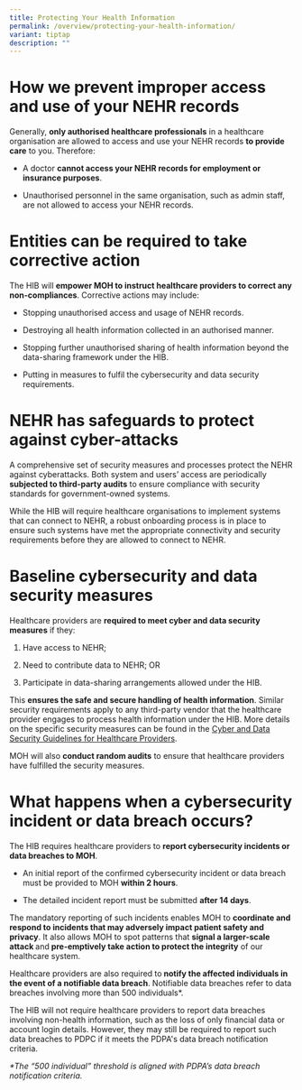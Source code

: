 ```yaml
---
title: Protecting Your Health Information
permalink: /overview/protecting-your-health-information/
variant: tiptap
description: ""
---
```

<h1>How we prevent improper access and use of your NEHR records</h1>
<p>Generally, <strong>only authorised healthcare professionals</strong> in
a healthcare organisation are allowed to access and use your NEHR records <strong>to provide care</strong> to
you. Therefore:</p>
<ul data-tight="true" class="tight">
<li>
<p>A doctor <strong>cannot access your NEHR records for employment or insurance purposes</strong>.</p>
</li>
<li>
<p>Unauthorised personnel in the same organisation, such as admin staff,
are not allowed to access your NEHR records.</p>
</li>
</ul>
<h1>Entities can be required to take corrective action</h1>
<p>The HIB will <strong>empower MOH to instruct healthcare providers to correct any non-compliances</strong>.
Corrective actions may include:</p>
<ul data-tight="true" class="tight">
<li>
<p>Stopping unauthorised access and usage of NEHR records.</p>
</li>
<li>
<p>Destroying all health information collected in an authorised manner.</p>
</li>
<li>
<p>Stopping further unauthorised sharing of health information beyond the
data-sharing framework under the HIB.</p>
</li>
<li>
<p>Putting in measures to fulfil the cybersecurity and data security requirements.</p>
</li>
</ul>
<h1>NEHR has safeguards to protect against cyber-attacks</h1>
<p>A comprehensive set of security measures and processes protect the NEHR
against cyberattacks. Both system and users’ access are periodically <strong>subjected to third-party audits</strong> to
ensure compliance with security standards for government-owned systems.
&nbsp;</p>
<p>While the HIB will require healthcare organisations to implement systems
that can connect to NEHR, a robust onboarding process is in place to ensure
such systems have met the appropriate connectivity and security requirements
before they are allowed to connect to NEHR.</p>
<h1>Baseline cybersecurity and data security measures</h1>
<p>Healthcare providers are <strong>required to meet cyber and data security measures</strong> if
they:</p>
<ol data-tight="true" class="tight">
<li>
<p>Have access to NEHR;</p>
</li>
<li>
<p>Need to contribute data to NEHR; OR</p>
</li>
<li>
<p>Participate in data-sharing arrangements allowed under the HIB.</p>
</li>
</ol>
<p>This <strong>ensures the safe and secure handling of health information</strong>.
Similar security requirements apply to any third-party vendor that the
healthcare provider engages to process health information under the HIB.
More details on the specific security measures can be found in the <a href="https://www.moh.gov.sg/licensing-and-regulation/regulations-guidelines-and-circulars/details/cyber-data-security-guidelines-for-healthcare-providers" rel="noopener noreferrer nofollow" target="_blank">Cyber and Data Security Guidelines for Healthcare Providers</a>.</p>
<p>MOH will also <strong>conduct random audits</strong> to ensure that healthcare
providers have fulfilled the security measures.</p>
<h1>What happens when a cybersecurity incident or data breach occurs?</h1>
<p>The HIB requires healthcare providers to <strong>report cybersecurity incidents or data breaches to MOH</strong>.</p>
<ul data-tight="true" class="tight">
<li>
<p>An initial report of the confirmed cybersecurity incident or data breach
must be provided to MOH <strong>within 2 hours</strong>.</p>
</li>
<li>
<p>The detailed incident report must be submitted <strong>after 14 days</strong>.</p>
</li>
</ul>
<p>The mandatory reporting of such incidents enables MOH to <strong>coordinate and respond to incidents that may adversely impact patient safety and privacy</strong>.
It also allows MOH to spot patterns that <strong>signal a larger-scale attack </strong>and<strong> pre-emptively take action to protect the integrity</strong> of
our healthcare system.</p>
<p>Healthcare providers are also required to<strong> notify the affected individuals in the event of a notifiable data breach</strong>.
Notifiable data breaches refer to data breaches involving more than 500
individuals*.</p>
<p>The HIB will not require healthcare providers to report data breaches
involving non-health information, such as the loss of only financial data
or account login details. However, they may still be required to report
such data breaches to PDPC if it meets the PDPA's data breach notification
criteria.</p>
<p><em>*The “500 individual” threshold is aligned with PDPA’s data breach notification criteria.</em>
</p>
<h1></h1>
<p></p>